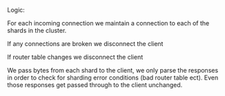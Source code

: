 
Logic:


For each incoming connection we maintain a connection to each of the shards in the cluster.

If any connections are broken we disconnect the client

If router table changes we disconnect the client

We pass bytes from each shard to the client, we only parse the responses in order to 
check for sharding error conditions (bad router table ect).  Even those responses get passed through to the client unchanged. 


